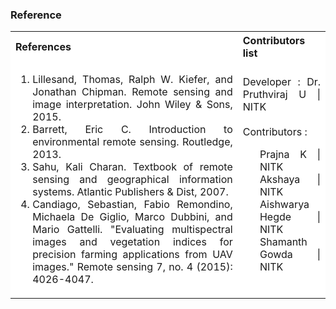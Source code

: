 ### Reference

<table style="text-align:justify;">
<tr style="background-color: white">
<th>References</th>
<th>Contributors list</th>
</tr>
<tr style="background-color: white">
<td>
<ol>
<li>Lillesand, Thomas, Ralph W. Kiefer, and Jonathan Chipman. Remote sensing and image interpretation. John Wiley & Sons, 2015.</li>
<li>Barrett, Eric C. Introduction to environmental remote sensing. Routledge, 2013.</li>
<li>Sahu, Kali Charan. Textbook of remote sensing and geographical information systems. Atlantic Publishers & Dist, 2007.</li>
<li>Candiago, Sebastian, Fabio Remondino, Michaela De Giglio, Marco Dubbini, and Mario Gattelli. "Evaluating multispectral images and vegetation indices for precision farming applications from UAV images." Remote sensing 7, no. 4 (2015): 4026-4047.</li>
</ol>
</td>
<td>Developer : Dr. Pruthviraj U | NITK</br></br>
Contributors :
<ul style="list-style-type: none;">
<li>Prajna K | NITK</li>
<li>Akshaya | NITK</li>
<li>Aishwarya Hegde | NITK</li>
<li>Shamanth Gowda | NITK</li>

  </ul></td>
</tr>
</table>
